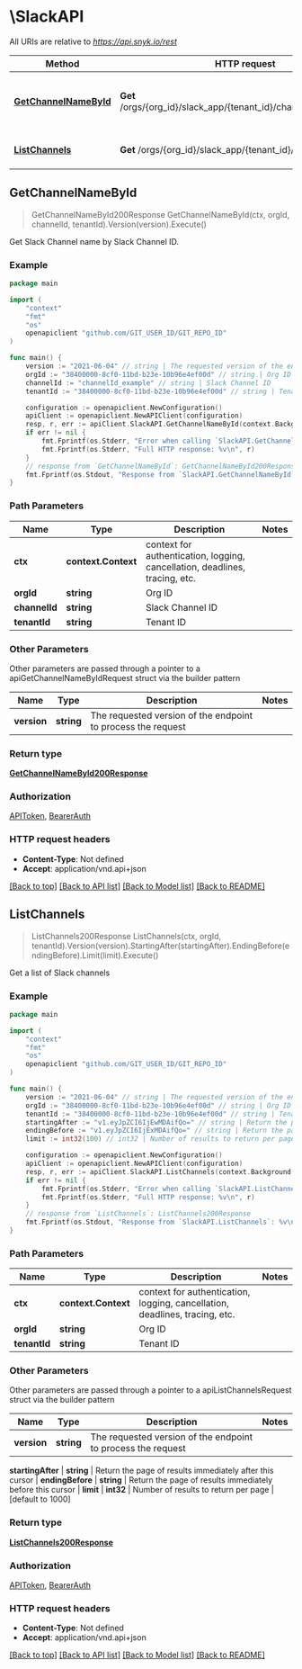 # \SlackAPI

All URIs are relative to *https://api.snyk.io/rest*

Method | HTTP request | Description
------------- | ------------- | -------------
[**GetChannelNameById**](SlackAPI.md#GetChannelNameById) | **Get** /orgs/{org_id}/slack_app/{tenant_id}/channels/{channel_id} | Get Slack Channel name by Slack Channel ID.
[**ListChannels**](SlackAPI.md#ListChannels) | **Get** /orgs/{org_id}/slack_app/{tenant_id}/channels | Get a list of Slack channels



## GetChannelNameById

> GetChannelNameById200Response GetChannelNameById(ctx, orgId, channelId, tenantId).Version(version).Execute()

Get Slack Channel name by Slack Channel ID.



### Example

```go
package main

import (
	"context"
	"fmt"
	"os"
	openapiclient "github.com/GIT_USER_ID/GIT_REPO_ID"
)

func main() {
	version := "2021-06-04" // string | The requested version of the endpoint to process the request
	orgId := "38400000-8cf0-11bd-b23e-10b96e4ef00d" // string | Org ID
	channelId := "channelId_example" // string | Slack Channel ID
	tenantId := "38400000-8cf0-11bd-b23e-10b96e4ef00d" // string | Tenant ID

	configuration := openapiclient.NewConfiguration()
	apiClient := openapiclient.NewAPIClient(configuration)
	resp, r, err := apiClient.SlackAPI.GetChannelNameById(context.Background(), orgId, channelId, tenantId).Version(version).Execute()
	if err != nil {
		fmt.Fprintf(os.Stderr, "Error when calling `SlackAPI.GetChannelNameById``: %v\n", err)
		fmt.Fprintf(os.Stderr, "Full HTTP response: %v\n", r)
	}
	// response from `GetChannelNameById`: GetChannelNameById200Response
	fmt.Fprintf(os.Stdout, "Response from `SlackAPI.GetChannelNameById`: %v\n", resp)
}
```

### Path Parameters


Name | Type | Description  | Notes
------------- | ------------- | ------------- | -------------
**ctx** | **context.Context** | context for authentication, logging, cancellation, deadlines, tracing, etc.
**orgId** | **string** | Org ID | 
**channelId** | **string** | Slack Channel ID | 
**tenantId** | **string** | Tenant ID | 

### Other Parameters

Other parameters are passed through a pointer to a apiGetChannelNameByIdRequest struct via the builder pattern


Name | Type | Description  | Notes
------------- | ------------- | ------------- | -------------
 **version** | **string** | The requested version of the endpoint to process the request | 




### Return type

[**GetChannelNameById200Response**](GetChannelNameById200Response.md)

### Authorization

[APIToken](../README.md#APIToken), [BearerAuth](../README.md#BearerAuth)

### HTTP request headers

- **Content-Type**: Not defined
- **Accept**: application/vnd.api+json

[[Back to top]](#) [[Back to API list]](../README.md#documentation-for-api-endpoints)
[[Back to Model list]](../README.md#documentation-for-models)
[[Back to README]](../README.md)


## ListChannels

> ListChannels200Response ListChannels(ctx, orgId, tenantId).Version(version).StartingAfter(startingAfter).EndingBefore(endingBefore).Limit(limit).Execute()

Get a list of Slack channels



### Example

```go
package main

import (
	"context"
	"fmt"
	"os"
	openapiclient "github.com/GIT_USER_ID/GIT_REPO_ID"
)

func main() {
	version := "2021-06-04" // string | The requested version of the endpoint to process the request
	orgId := "38400000-8cf0-11bd-b23e-10b96e4ef00d" // string | Org ID
	tenantId := "38400000-8cf0-11bd-b23e-10b96e4ef00d" // string | Tenant ID
	startingAfter := "v1.eyJpZCI6IjEwMDAifQo=" // string | Return the page of results immediately after this cursor (optional)
	endingBefore := "v1.eyJpZCI6IjExMDAifQo=" // string | Return the page of results immediately before this cursor (optional)
	limit := int32(100) // int32 | Number of results to return per page (optional) (default to 1000)

	configuration := openapiclient.NewConfiguration()
	apiClient := openapiclient.NewAPIClient(configuration)
	resp, r, err := apiClient.SlackAPI.ListChannels(context.Background(), orgId, tenantId).Version(version).StartingAfter(startingAfter).EndingBefore(endingBefore).Limit(limit).Execute()
	if err != nil {
		fmt.Fprintf(os.Stderr, "Error when calling `SlackAPI.ListChannels``: %v\n", err)
		fmt.Fprintf(os.Stderr, "Full HTTP response: %v\n", r)
	}
	// response from `ListChannels`: ListChannels200Response
	fmt.Fprintf(os.Stdout, "Response from `SlackAPI.ListChannels`: %v\n", resp)
}
```

### Path Parameters


Name | Type | Description  | Notes
------------- | ------------- | ------------- | -------------
**ctx** | **context.Context** | context for authentication, logging, cancellation, deadlines, tracing, etc.
**orgId** | **string** | Org ID | 
**tenantId** | **string** | Tenant ID | 

### Other Parameters

Other parameters are passed through a pointer to a apiListChannelsRequest struct via the builder pattern


Name | Type | Description  | Notes
------------- | ------------- | ------------- | -------------
 **version** | **string** | The requested version of the endpoint to process the request | 


 **startingAfter** | **string** | Return the page of results immediately after this cursor | 
 **endingBefore** | **string** | Return the page of results immediately before this cursor | 
 **limit** | **int32** | Number of results to return per page | [default to 1000]

### Return type

[**ListChannels200Response**](ListChannels200Response.md)

### Authorization

[APIToken](../README.md#APIToken), [BearerAuth](../README.md#BearerAuth)

### HTTP request headers

- **Content-Type**: Not defined
- **Accept**: application/vnd.api+json

[[Back to top]](#) [[Back to API list]](../README.md#documentation-for-api-endpoints)
[[Back to Model list]](../README.md#documentation-for-models)
[[Back to README]](../README.md)

